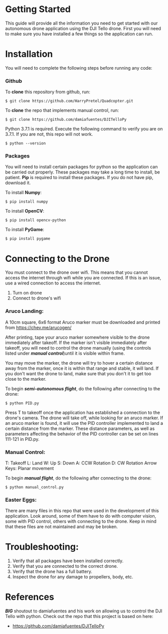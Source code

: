 # Getting Started

This guide will provide all the information you need to get started with our autonomous drone application using the DJI Tello drone. First you will need to make sure you have installed a few things so the application can run.

# Installation
You will need to complete the following steps before running any code:
### Github
To **clone** this repository from github, run:
```
$ git clone https://github.com/HarryPretel/Quadcopter.git
```
To **clone** the repo that implements manual control, run:
```
$ git clone https://github.com/damiafuentes/DJITelloPy
```
Python 3.7.1 is required. Execute the following command to verify you are on 3.7.1. If you are not, this repo will not work.
```
$ python --version
```
### Packages
You will need to install certain packages for python so the application can be carried out properly. These packages may take a long time to install, be patient.
**Pip** is required to install these packages. If you do not have pip, download it.

To install **Numpy**:
```
$ pip install numpy
```
To install **OpenCV**:
```
$ pip install opencv-python
```
To install **PyGame**:
```
$ pip install pygame
```

# Connecting to the Drone
You must connect to the drone over wifi. This means that you cannot access the internet through wifi while you are connected. If this is an issue, use a wired connection to access the internet.
1. Turn on drone
2. Connect to drone's wifi

### Aruco Landing:
A 10cm square, 6x6 format Aruco marker must be downloaded and printed from https://chev.me/arucogen/

After printing, tape your aruco marker somewhere visible to the drone immediately after takeoff. If the marker isn't visible immediately after takeoff, you will need to control the drone manually (using the controls listed under ***manual control***)until it is visible within frame.

You may move the marker, the drone will try to hover a certain distance away from the marker, once it is within that range and stable, it will land. If you don't want the drone to land, make sure that you don't it to get too close to the marker.

To begin ***semi-autonomous flight***, do the following after connecting to the drone:
```
$ python PID.py 
```
Press T to takeoff once the application has established a connection to the drone's camera. The drone will take off, while looking for an aruco marker. If an aruco marker is found, it will use the PID controller implemented to land a certain distance from the marker. These distance parameters, as well as parameters affecting the behavior of the PID controller can be set on lines 111-121 in PID.py.

### Manual Control:
T: Takeoff
L: Land
W: Up
S: Down
A: CCW Rotation
D: CW Rotation
Arrow Keys: Planar movement

To begin ***manual flight***, do the following after connecting to the drone:
```
$ python manual_control.py
```

### Easter Eggs:
There are many files in this repo that were used in the development of this application. Look around, some of them have to do with computer vision, some with PID control, others with connecting to the drone. Keep in mind that these files are not maintained and may be broken.

# Troubleshooting:
1. Verify that all packages have been installed correctly.
2. Verify that you are connected to the correct drone.
3. Verify that the drone has a full battery.
4. Inspect the drone for any damage to propellers, body, etc.

# References
***BIG*** shoutout to damiafuentes and his work on allowing us to control the DJI Tello with python. Check out the repo that this project is based on here:
 - https://github.com/damiafuentes/DJITelloPy
